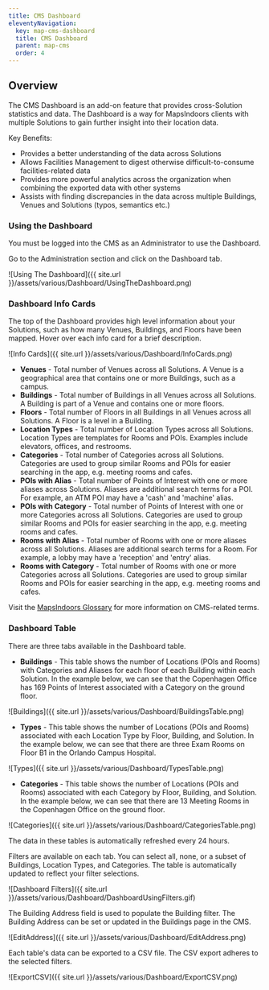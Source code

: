 ```yaml
---
title: CMS Dashboard
eleventyNavigation:
  key: map-cms-dashboard
  title: CMS Dashboard
  parent: map-cms
  order: 4
---
```


## Overview

The CMS Dashboard is an add-on feature that provides cross-Solution statistics and data. The Dashboard is a way for MapsIndoors clients with multiple Solutions to gain further insight into their location data.

Key Benefits:

* Provides a better understanding of the data across Solutions
* Allows Facilities Management to digest otherwise difficult-to-consume facilities-related data
* Provides more powerful analytics across the organization when combining the exported data with other systems
* Assists with finding discrepancies in the data across multiple Buildings, Venues and Solutions (typos, semantics etc.)

### Using the Dashboard

You must be logged into the CMS as an Administrator to use the Dashboard.

Go to the Administration section and click on the Dashboard tab.

![Using The Dashboard]({{ site.url }}/assets/various/Dashboard/UsingTheDashboard.png)

### Dashboard Info Cards

The top of the Dashboard provides high level information about your Solutions, such as how many Venues, Buildings, and Floors have been mapped. Hover over each info card for a brief description.

![Info Cards]({{ site.url }}/assets/various/Dashboard/InfoCards.png)

* **Venues** - Total number of Venues across all Solutions. A Venue is a geographical area that contains one or more Buildings, such as a campus.
* **Buildings** - Total number of Buildings in all Venues across all Solutions. A Building is part of a Venue and contains one or more floors.
* **Floors** - Total number of Floors in all Buildings in all Venues across all Solutions. A Floor is a level in a Building.
* **Location Types** - Total number of Location Types across all Solutions. Location Types are templates for Rooms and POIs. Examples include elevators, offices, and restrooms.
* **Categories** - Total number of Categories across all Solutions. Categories are used to group similar Rooms and POIs for easier searching in the app, e.g. meeting rooms and cafes.
* **POIs with Alias** - Total number of Points of Interest with one or more aliases across Solutions. Aliases are additional search terms for a POI. For example, an ATM POI may have a 'cash' and 'machine' alias.
* **POIs with Category** - Total number of Points of Interest with one or more Categories across all Solutions. Categories are used to group similar Rooms and POIs for easier searching in the app, e.g. meeting rooms and cafes.
* **Rooms with Alias** - Total number of Rooms with one or more aliases across all Solutions. Aliases are additional search terms for a Room. For example, a lobby may have a 'reception' and 'entry' alias.
* **Rooms with Category** - Total number of Rooms with one or more Categories across all Solutions. Categories are used to group similar Rooms and POIs for easier searching in the app, e.g. meeting rooms and cafes.

Visit the [MapsIndoors Glossary](https://docs.mapsindoors.com/various/glossary/) for more information on CMS-related terms.

### Dashboard Table

There are three tabs available in the Dashboard table.

* **Buildings** - This table shows the number of Locations (POIs and Rooms) with Categories and Aliases for each floor of each Building within each Solution. In the example below, we can see that the Copenhagen Office has 169 Points of Interest associated with a Category on the ground floor.

![Buildings]({{ site.url }}/assets/various/Dashboard/BuildingsTable.png)

* **Types** - This table shows the number of Locations (POIs and Rooms) associated with each Location Type by Floor, Building, and Solution. In the example below, we can see that there are three Exam Rooms on Floor B1 in the Orlando Campus Hospital.

![Types]({{ site.url }}/assets/various/Dashboard/TypesTable.png)

* **Categories** - This table shows the number of Locations (POIs and Rooms) associated with each Category by Floor, Building, and Solution. In the example below, we can see that there are 13 Meeting Rooms in the Copenhagen Office on the ground floor.

![Categories]({{ site.url }}/assets/various/Dashboard/CategoriesTable.png)

The data in these tables is automatically refreshed every 24 hours.

Filters are available on each tab. You can select all, none, or a subset of Buildings, Location Types, and Categories. The table is automatically updated to reflect your filter selections.

![Dashboard Filters]({{ site.url }}/assets/various/Dashboard/DashboardUsingFilters.gif)

The Building Address field is used to populate the Building filter. The Building Address can be set or updated in the Buildings page in the CMS.

![EditAddress]({{ site.url }}/assets/various/Dashboard/EditAddress.png)

Each table's data can be exported to a CSV file. The CSV export adheres to the selected filters.

![ExportCSV]({{ site.url }}/assets/various/Dashboard/ExportCSV.png)
